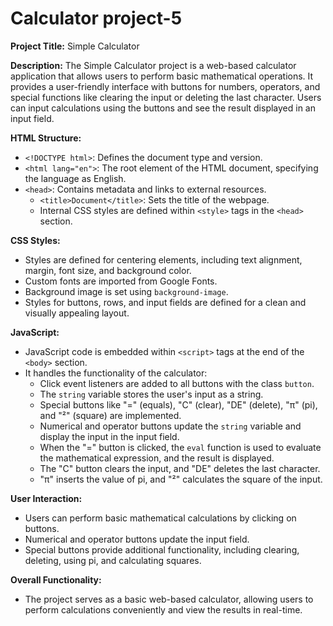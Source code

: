 # Calculator project-5
**Project Title:** Simple Calculator

**Description:**
The Simple Calculator project is a web-based calculator application that allows users to perform basic mathematical operations. It provides a user-friendly interface with buttons for numbers, operators, and special functions like clearing the input or deleting the last character. Users can input calculations using the buttons and see the result displayed in an input field.

**HTML Structure:**
- `<!DOCTYPE html>`: Defines the document type and version.
- `<html lang="en">`: The root element of the HTML document, specifying the language as English.
- `<head>`: Contains metadata and links to external resources.
  - `<title>Document</title>`: Sets the title of the webpage.
  - Internal CSS styles are defined within `<style>` tags in the `<head>` section.

**CSS Styles:**
- Styles are defined for centering elements, including text alignment, margin, font size, and background color.
- Custom fonts are imported from Google Fonts.
- Background image is set using `background-image`.
- Styles for buttons, rows, and input fields are defined for a clean and visually appealing layout.

**JavaScript:**
- JavaScript code is embedded within `<script>` tags at the end of the `<body>` section.
- It handles the functionality of the calculator:
  - Click event listeners are added to all buttons with the class `button`.
  - The `string` variable stores the user's input as a string.
  - Special buttons like "=" (equals), "C" (clear), "DE" (delete), "π" (pi), and "²" (square) are implemented.
  - Numerical and operator buttons update the `string` variable and display the input in the input field.
  - When the "=" button is clicked, the `eval` function is used to evaluate the mathematical expression, and the result is displayed.
  - The "C" button clears the input, and "DE" deletes the last character.
  - "π" inserts the value of pi, and "²" calculates the square of the input.

**User Interaction:**
- Users can perform basic mathematical calculations by clicking on buttons.
- Numerical and operator buttons update the input field.
- Special buttons provide additional functionality, including clearing, deleting, using pi, and calculating squares.

**Overall Functionality:**
- The project serves as a basic web-based calculator, allowing users to perform calculations conveniently and view the results in real-time.